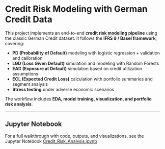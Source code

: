 # Credit Risk Modeling with German Credit Data

This project implements an end-to-end **credit risk modeling pipeline** using the classic German Credit dataset.
It follows the **IFRS 9 / Basel framework**, covering:

- **PD (Probability of Default)** modeling with logistic regression + validation and calibration
- **LGD (Loss Given Default)** simulation and modeling with Random Forests
- **EAD (Exposure at Default)** simulation based on credit utilization assumptions
- **ECL (Expected Credit Loss)** calculation with portfolio summaries and segment analysis
- **Stress testing** under adverse economic scenarios

The workflow includes **EDA, model training, visualization, and portfolio risk analysis**.

---

## Jupyter Notebook

For a full walkthrough with code, outputs, and visualizations, see the
Jupyter Notebook [Credit_Risk_Analysis.ipynb](Credit_Risk_Analysis.ipynb)
